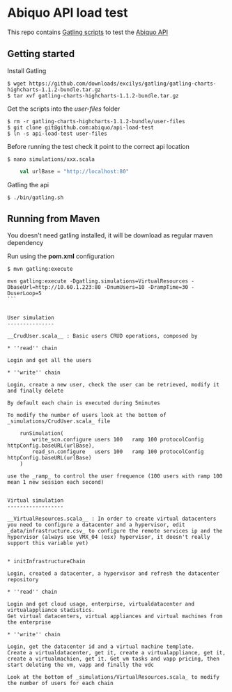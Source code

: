 Abiquo API load test
====================

This repo contains [Gatling scripts](https://github.com/excilys/gatling) to test the [Abiquo API](http://community.abiquo.com/display/ABI20/API+Reference)

Getting started
---------------

Install Gatling

    $ wget https://github.com/downloads/excilys/gatling/gatling-charts-highcharts-1.1.2-bundle.tar.gz
    $ tar xvf gatling-charts-highcharts-1.1.2-bundle.tar.gz

Get the scripts into the *user-files* folder

	$ rm -r gatling-charts-highcharts-1.1.2-bundle/user-files
    $ git clone git@github.com:abiquo/api-load-test
    $ ln -s api-load-test user-files

Before running the test check it point to the correct api location  

    $ nano simulations/xxx.scala

```scala
    val urlBase = "http://localhost:80"
```

Gatling the api  

    $ ./bin/gatling.sh


Running from Maven
------------------
You doesn't need gatling installed, it will be download as regular maven dependency

Run using the __pom.xml__ configuration

    $ mvn gatling:execute

````
mvn gatling:execute -Dgatling.simulations=VirtualResources -DbaseUrl=http://10.60.1.223:80 -DnumUsers=10 -DrampTime=30 -DuserLoop=5 
```


User simulation
---------------

__CrudUser.scala__ : Basic users CRUD operations, composed by 

* ''read'' chain 

Login and get all the users

* ''write'' chain

Login, create a new user, check the user can be retrieved, modify it and finally delete

By default each chain is executed during 5minutes

To modify the number of users look at the bottom of _simulations/CrudUser.scala_ file

    runSimulation(
        write_scn.configure users 100 	ramp 100 protocolConfig httpConfig.baseURL(urlBase),
        read_sn.configure 	users 100 	ramp 100 protocolConfig httpConfig.baseURL(urlBase)
    )

use the _ramp_ to control the user frequence (100 users with ramp 100 mean 1 new session each second)


Virtual simulation
------------------

__VirtualResources.scala__ : In order to create virtual datacenters you need to configure a datacenter and a hypervisor, edit _data/infrastructure.csv_ to configure the remote services ip and the hypervisor (always use VMX_04 (esx) hypervisor, it doesn't really support this variable yet)


* initInfrastructureChain

Login, created a datacenter, a hypervisor and refresh the datacenter repository

* ''read'' chain

Login and get cloud usage, enterpirse, virtualdatacenter and virtualappliance stadistics.
Get virtual datacenters, virtual appliances and virtual machines from the enterprise

* ''write'' chain

Login, get the datacenter id and a virtual machine template. 
Create a virtualdatacenter, get it, create a virtualappliance, get it, create a virtualmachien, get it. Get vm tasks and vapp pricing, then start deleting the vm, vapp and finally the vdc

Look at the bottom of _simulations/VirtualResources.scala_ to modify the number of users for each chain
